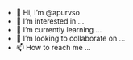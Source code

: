 - 👋 Hi, I’m @apurvso
- 👀 I’m interested in ...
- 🌱 I’m currently learning ...
- 💞️ I’m looking to collaborate on ...
- 📫 How to reach me ...

<!---
apurvso/apurvso is a ✨ special ✨ repository because its `README.md` (this file) appears on your GitHub profile.
You can click the Preview link to take a look at your changes.
--->
